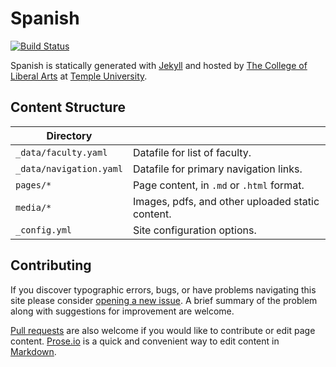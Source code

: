 # Spanish

[![Build Status][travis-img]][travis]

Spanish is statically generated with [Jekyll](https://jekyllrb.com) and hosted by [The College of Liberal Arts](https://liberalarts.temple.edu) at [Temple University](https://temple.edu).

## Content Structure

| Directory |  |
| --- | --- |
| ````_data/faculty.yaml```` | Datafile for list of faculty. |
| ````_data/navigation.yaml```` | Datafile for primary   navigation links. |
| ````pages/*```` | Page content, in ````.md```` or ````.html```` format. |
| ````media/*```` | Images, pdfs, and other uploaded static content. |
| ````_config.yml```` | Site configuration options. |

## Contributing

If you discover typographic errors, bugs, or have problems navigating this site please consider [opening a new issue][issue]. A brief summary of the problem along with suggestions for improvement are welcome.

[Pull requests][pr] are also welcome if you would like to contribute or edit page content. [Prose.io][prose] is a quick and convenient way to edit content in [Markdown][md].


[travis]: https://travis-ci.org/TULiberalArts/Spanish
[travis-img]: https://travis-ci.org/TULiberalArts/Spanish.svg?branch=master
[jekyll]: https://https://jekyllrb.com
[issue]: https://github.com/TULiberalArts/Spanish/issues
[pr]: https://help.github.com/articles/about-pull-requests/
[prose]: https://prose.io/#TULiberalArts/Spanish
[md]: http://whatismarkdown.com/
